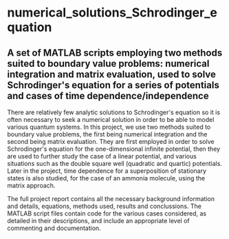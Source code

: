 # numerical_solutions_Schrodinger_equation

## A set of MATLAB scripts employing two methods suited to boundary value problems: numerical integration and matrix evaluation, used to solve Schrodinger's equation for a series of potentials and cases of time dependence/independence

There are relatively few analytic solutions to Schrodinger's equation so it is often necessary to seek a numerical solution in order to be able to model various quantum systems. In this project, we use two methods suited to boundary value problems, the first being numerical integration and the second being matrix evaluation. They are first employed in order to solve Schrodinger's equation for the one-dimensional infinite potential, then they are used to further study the case of a linear potential, and various situations such as the double square well (quadratic and quartic) potentials. Later in the project, time dependence for a superposition of stationary states is also studied, for the case of an ammonia molecule, using the matrix approach.

The full project report contains all the necessary background information and details, equations, methods used, results and conclussions. The MATLAB script files contain code for the various cases considered, as detailed in their descriptions, and include an appropriate level of commenting and documentation.
